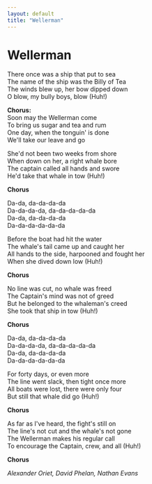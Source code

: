 ```yaml
---
layout: default
title: "Wellerman"
---
```


# Wellerman  
  
There once was a ship that put to sea  
The name of the ship was the Billy of Tea  
The winds blew up, her bow dipped down  
O blow, my bully boys, blow (Huh!)  
  
**Chorus:**  
Soon may the Wellerman come  
To bring us sugar and tea and rum  
One day, when the tonguin' is done  
We'll take our leave and go  
  
She'd not been two weeks from shore  
When down on her, a right whale bore  
The captain called all hands and swore  
He'd take that whale in tow (Huh!)  
  
**Chorus**  
  
Da-da, da-da-da-da  
Da-da-da-da, da-da-da-da-da  
Da-da, da-da-da-da  
Da-da-da-da-da-da  
  
Before the boat had hit the water  
The whale's tail came up and caught her  
All hands to the side, harpooned and fought her  
When she dived down low (Huh!)  
  
**Chorus**  
  
No line was cut, no whale was freed  
The Captain's mind was not of greed  
But he belonged to the whaleman's creed  
She took that ship in tow (Huh!)  
  
**Chorus**  
  
Da-da, da-da-da-da  
Da-da-da-da, da-da-da-da-da  
Da-da, da-da-da-da  
Da-da-da-da-da-da  
  
For forty days, or even more  
The line went slack, then tight once more  
All boats were lost, there were only four  
But still that whale did go (Huh!)  
  
**Chorus**  
  
As far as I've heard, the fight's still on  
The line's not cut and the whale's not gone  
The Wellerman makes his regular call  
To encourage the Captain, crew, and all (Huh!)  

**Chorus**  
  
*Alexander Oriet, David Phelan, Nathan Evans*
